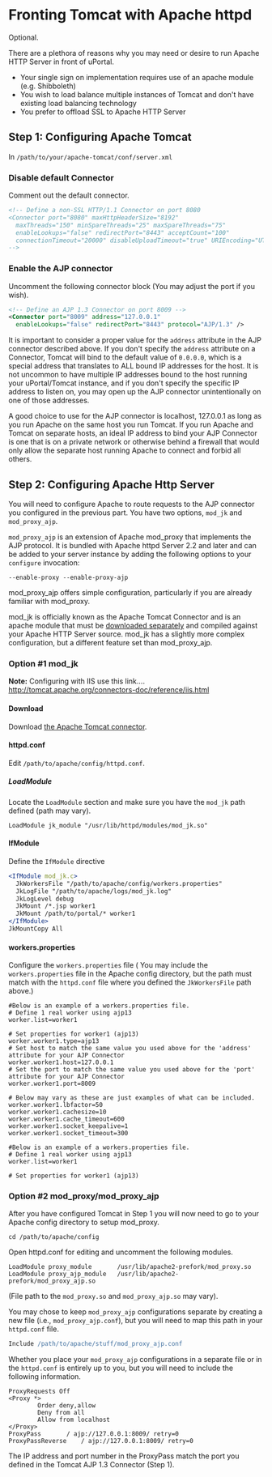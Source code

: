 # Fronting Tomcat with Apache httpd

Optional.

There are a plethora of reasons why you may need or desire to run Apache HTTP Server in front of uPortal.

+   Your single sign on implementation requires use of an apache module (e.g. Shibboleth)
+   You wish to load balance multiple instances of Tomcat and don't have existing load balancing technology
+   You prefer to offload SSL to Apache HTTP Server

## Step 1: Configuring Apache Tomcat

In `/path/to/your/apache-tomcat/conf/server.xml`

### Disable default Connector

Comment out the default connector.

```xml
<!-- Define a non-SSL HTTP/1.1 Connector on port 8080
<Connector port="8080" maxHttpHeaderSize="8192"
  maxThreads="150" minSpareThreads="25" maxSpareThreads="75"
  enableLookups="false" redirectPort="8443" acceptCount="100"
  connectionTimeout="20000" disableUploadTimeout="true" URIEncoding="UTF-8"/>
-->
```

### Enable the AJP connector

Uncomment the following connector block (You may adjust the port if you wish).

```xml
<!-- Define an AJP 1.3 Connector on port 8009 -->
<Connector port="8009" address="127.0.0.1"
  enableLookups="false" redirectPort="8443" protocol="AJP/1.3" />
```

It is important to consider a proper value for the `address` attribute in the AJP connector described above. If you don't specify the `address` attribute on a Connector, Tomcat will bind to the default value of `0.0.0.0`, which is a special address that translates to ALL bound IP addresses for the host. It is not uncommon to have multiple IP addresses bound to the host running your uPortal/Tomcat instance, and if you don't specify the specific IP address to listen on, you may open up the AJP connector unintentionally on one of those addresses.

A good choice to use for the AJP connector is localhost, 127.0.0.1 as long as you run Apache on the same host you run Tomcat. If you run Apache and Tomcat on separate hosts, an ideal IP address to bind your AJP Connector is one that is on a private network or otherwise behind a firewall that would only allow the separate host running Apache to connect and forbid all others.

## Step 2: Configuring Apache Http Server

You will need to configure Apache to route requests to the AJP connector you configured in the previous part. You have two options, `mod_jk` and `mod_proxy_ajp`.

`mod_proxy_ajp` is an extension of Apache mod_proxy that implements the AJP protocol. It is bundled with Apache httpd Server 2.2 and later and can be added to your server instance by adding the following options to your `configure` invocation:

```
--enable-proxy --enable-proxy-ajp
```

mod_proxy_ajp offers simple configuration, particularly if you are already familiar with mod_proxy.

mod_jk is officially known as the Apache Tomcat Connector and is an apache module that must be [downloaded separately](http://tomcat.apache.org/connectors-doc/) and compiled against your Apache HTTP Server source. mod_jk has a slightly more complex configuration, but a different feature set than mod_proxy_ajp.

### Option #1 mod_jk

**Note:** Configuring with IIS use this link.... <a href="http://tomcat.apache.org/connectors-doc/reference/iis.html">http://tomcat.apache.org/connectors-doc/reference/iis.html</a>

#### Download

Download [the Apache Tomcat connector](http://tomcat.apache.org/connectors-doc/).

#### httpd.conf

Edit `/path/to/apache/config/httpd.conf`.

##### LoadModule

Locate the `LoadModule` section and make sure you have the `mod_jk` path defined (path may vary).

```
LoadModule jk_module "/usr/lib/httpd/modules/mod_jk.so"
```

#### IfModule

Define the `IfModule` directive

```apache
<IfModule mod_jk.c>
  JkWorkersFile "/path/to/apache/config/workers.properties"
  JkLogFile "/path/to/apache/logs/mod_jk.log"
  JkLogLevel debug
  JkMount /*.jsp worker1
  JkMount /path/to/portal/* worker1
</IfModule>
JkMountCopy All
```

#### workers.properties

Configure the `workers.properties` file ( You may include the `workers.properties` file in the Apache config directory, but the path must match with the `httpd.conf` file where you defined the `JkWorkersFile` path above.)

```
#Below is an example of a workers.properties file.
# Define 1 real worker using ajp13
worker.list=worker1

# Set properties for worker1 (ajp13)
worker.worker1.type=ajp13
# Set host to match the same value you used above for the 'address' attribute for your AJP Connector
worker.worker1.host=127.0.0.1
# Set the port to match the same value you used above for the 'port' attribute for your AJP Connector
worker.worker1.port=8009

# Below may vary as these are just examples of what can be included.
worker.worker1.lbfactor=50
worker.worker1.cachesize=10
worker.worker1.cache_timeout=600
worker.worker1.socket_keepalive=1
worker.worker1.socket_timeout=300

#Below is an example of a workers.properties file.
# Define 1 real worker using ajp13
worker.list=worker1

# Set properties for worker1 (ajp13)
```


### Option \#2 mod_proxy/mod_proxy_ajp

After you have configured Tomcat in Step 1 you will now need to go to your Apache config directory to setup mod_proxy.

```shell
cd /path/to/apache/config
```

Open httpd.conf for editing and uncomment the following modules.

```shell
LoadModule proxy_module       /usr/lib/apache2-prefork/mod_proxy.so
LoadModule proxy_ajp_module   /usr/lib/apache2-prefork/mod_proxy_ajp.so
```

(File path to the `mod_proxy.so` and `mod_proxy_ajp.so` may vary).

You may chose to keep `mod_proxy_ajp` configurations separate by creating a new file (i.e., `mod_proxy_ajp.conf`), but you will need to map this path in your `httpd.conf` file.

```apache
Include /path/to/apache/stuff/mod_proxy_ajp.conf
```

Whether you place your `mod_proxy_ajp` configurations in a separate file or in the `httpd.conf` is entirely up to you, but you will need to include the following information.

```shell
ProxyRequests Off
<Proxy *>
        Order deny,allow
        Deny from all
        Allow from localhost
</Proxy>
ProxyPass 		/ ajp://127.0.0.1:8009/ retry=0
ProxyPassReverse 	/ ajp://127.0.0.1:8009/ retry=0
```

The IP address and port number in the ProxyPass match the port you defined in the Tomcat AJP 1.3 Connector (Step 1).
